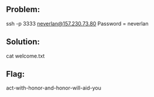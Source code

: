 ## Problem: 

ssh -p 3333 neverlan@157.230.73.80
Password = neverlan

## Solution:

cat welcome.txt

## Flag:

act-with-honor-and-honor-will-aid-you
